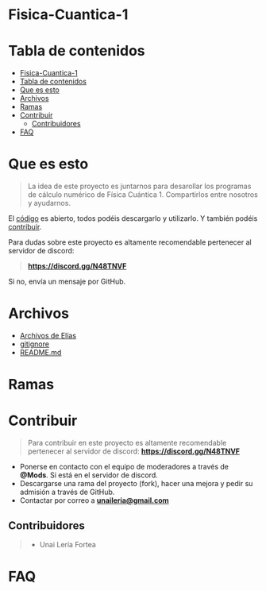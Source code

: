 
# Fisica-Cuantica-1


# Tabla de contenidos

- [Fisica-Cuantica-1](#fisica-cuantica-1)
- [Tabla de contenidos](#tabla-de-contenidos)
- [Que es esto](#que-es-esto)
- [Archivos](#archivos)
- [Ramas](#ramas)
- [Contribuir](#contribuir)
  - [Contribuidores](#contribuidores)
- [FAQ](#faq)

# Que es esto
>La idea de este proyecto es juntarnos para desarollar los programas de cálculo numérico de Física Cuántica 1. Compartirlos entre nosotros y ayudarnos. 

El [código](#archivos) es abierto, todos podéis descargarlo y utilizarlo. Y también podéis [contribuir](#contribuir).

Para dudas sobre este proyecto es altamente recomendable pertenecer al servidor de discord: 
>**https://discord.gg/N48TNVF**

Si no, envía un mensaje por GitHub.

# Archivos
- [Archivos de Elías](Archivos%20de%20Elias/)
- [gitignore](.gitignore)
- [README.md](README.md)

# Ramas

# Contribuir
>Para contribuir en este proyecto es altamente recomendable pertenecer al servidor de discord: **https://discord.gg/N48TNVF**

* Ponerse en contacto con el equipo de moderadores a través de **@Mods**. Si está en el servidor de discord.
* Descargarse una rama del proyecto (fork), hacer una mejora y pedir su admisión a través de GitHub.
* Contactar por correo a **unaileria@gmail.com**


## Contribuidores
>- Unai Lería Fortea

# FAQ